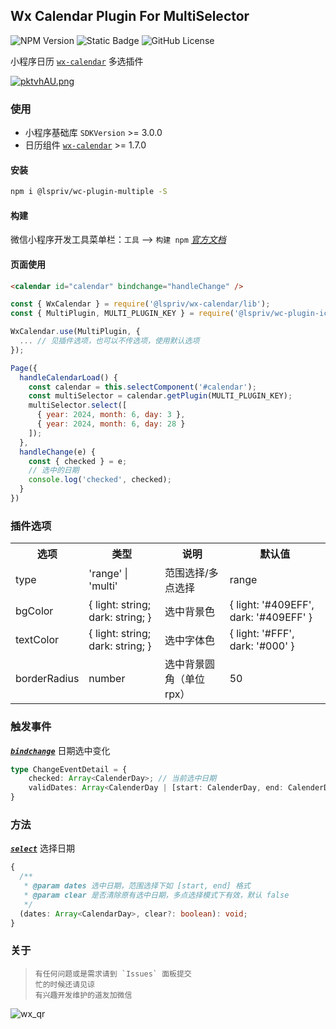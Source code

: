 ## Wx Calendar Plugin For MultiSelector
![NPM Version](https://img.shields.io/npm/v/@lspriv/wc-plugin-multiple)
![Static Badge](https://img.shields.io/badge/coverage-later-a9a9a9)
![GitHub License](https://img.shields.io/github/license/lspriv/wc-plugin-multiple)

小程序日历 [`wx-calendar`](https://github.com/lspriv/wx-calendar) 多选插件

[![pktvhAU.png](https://s21.ax1x.com/2024/06/08/pktvhAU.png)](https://imgse.com/i/pktvhAU)

### 使用
- 小程序基础库 `SDKVersion` >= 3.0.0
- 日历组件 [`wx-calendar`](https://github.com/lspriv/wx-calendar) >= 1.7.0

#### 安装
```bash
npm i @lspriv/wc-plugin-multiple -S
```

#### 构建
微信小程序开发工具菜单栏：`工具` --> `构建 npm`
[*官方文档*](https://developers.weixin.qq.com/miniprogram/dev/devtools/npm.html#_2-%E6%9E%84%E5%BB%BA-npm)

#### 页面使用
```html
<calendar id="calendar" bindchange="handleChange" />
```
```javascript
const { WxCalendar } = require('@lspriv/wx-calendar/lib');
const { MultiPlugin, MULTI_PLUGIN_KEY } = require('@lspriv/wc-plugin-ics');

WxCalendar.use(MultiPlugin, { 
  ... // 见插件选项，也可以不传选项，使用默认选项
});

Page({
  handleCalendarLoad() {
    const calendar = this.selectComponent('#calendar');
    const multiSelector = calendar.getPlugin(MULTI_PLUGIN_KEY);
    multiSelector.select([
      { year: 2024, month: 6, day: 3 },
      { year: 2024, month: 6, day: 28 }
    ]);
  },
  handleChange(e) {
    const { checked } = e;
    // 选中的日期
    console.log('checked', checked);
  }
})
```

### 插件选项

<table>
    <tr>
        <th>选项</th>
        <th>类型</th>
        <th>说明</th>
        <th>默认值</th>
    </tr>
    <tr>
        <td>type</td>
        <td>'range' | 'multi'</td>
        <td>范围选择/多点选择</td>
        <td>range</td>
    </tr>
    <tr>
        <td>bgColor</td>
        <td>{ light: string; dark: string; }</td>
        <td>选中背景色</td>
        <td>{ light: '#409EFF', dark: '#409EFF' }</td>
    </tr>
    <tr>
        <td>textColor</td>
        <td>{ light: string; dark: string; }</td>
        <td>选中字体色</td>
        <td>{ light: '#FFF', dark: '#000' }</td>
    </tr>
    <tr>
        <td>borderRadius</td>
        <td>number</td>
        <td>选中背景圆角（单位rpx）</td>
        <td>50</td>
    </tr>
</table>

### 触发事件

[***`bindchange`***](#bindchange)  日期选中变化
```typescript
type ChangeEventDetail = {
    checked: Array<CalenderDay>; // 当前选中日期
    validDates: Array<CalenderDay | [start: CalenderDay, end: CalenderDay]>; // 有效日期，是由单个有效日期和日期有效范围组成的数组
}
```

### 方法

[***`select`***](#select) 选择日期
```typescript
{
  /**
   * @param dates 选中日期，范围选择下如 [start, end] 格式
   * @param clear 是否清除原有选中日期，多点选择模式下有效，默认 false
   */
  (dates: Array<CalendarDay>, clear?: boolean): void;
}
```

### 关于

>     有任何问题或是需求请到 `Issues` 面板提交
>     忙的时候还请见谅
>     有兴趣开发维护的道友加微信

![wx_qr](https://chat.qilianyun.net/static/git/calendar/wx.png)

